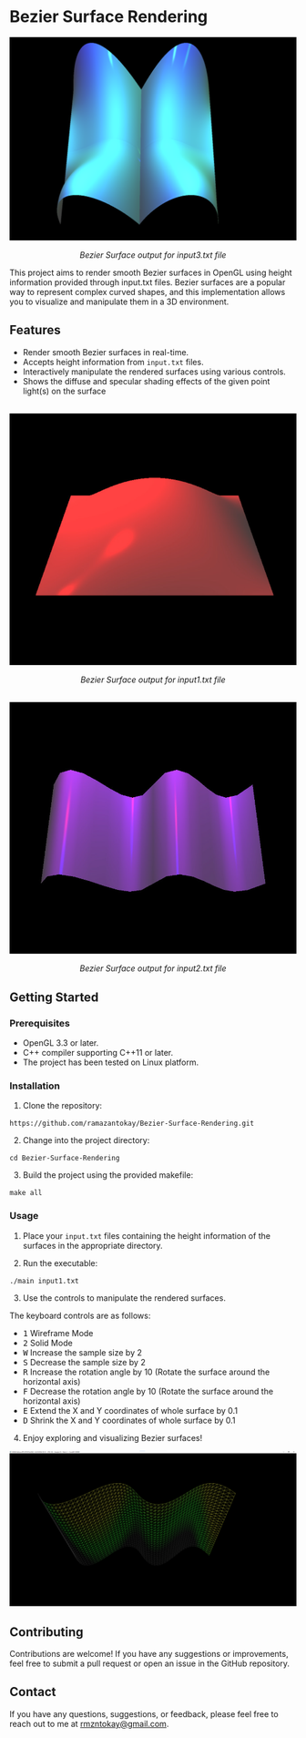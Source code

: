 # Bezier Surface Rendering
![Bezier Surface](assets/b_s.png)

<p align="center">
<i>Bezier Surface output for input3.txt file</i>
</p>

This project aims to render smooth Bezier surfaces in OpenGL using height information provided through input.txt files. Bezier surfaces are a popular way to represent complex curved shapes, and this implementation allows you to visualize and manipulate them in a 3D environment.

## Features

- Render smooth Bezier surfaces in real-time.
- Accepts height information from `input.txt` files.
- Interactively manipulate the rendered surfaces using various controls.
- Shows the diffuse and specular shading effects of the given point light(s) on the surface

\
![Bezier Surface 2](assets/b_s2.png)
<p align="center">
<i>Bezier Surface output for input1.txt file</i>
</p>

\
![Bezier Surface 3](assets/b_s3.png)
<p align="center">
<i>Bezier Surface output for input2.txt file</i>
</p>

## Getting Started

### Prerequisites

- OpenGL 3.3 or later.
- C++ compiler supporting C++11 or later.
- The project has been tested on Linux platform.

### Installation

1. Clone the repository:
```
https://github.com/ramazantokay/Bezier-Surface-Rendering.git
```

2. Change into the project directory:
```
cd Bezier-Surface-Rendering
```

3. Build the project using the provided makefile:

```
make all
```

### Usage

1. Place your `input.txt` files containing the height information of the surfaces in the appropriate directory.

2. Run the executable:

```
./main input1.txt
```

3. Use the controls to manipulate the rendered surfaces. 

The keyboard controls are as follows:
  * <kbd>1</kbd> Wireframe Mode
  * <kbd>2</kbd> Solid Mode
  * <kbd>W</kbd> Increase the sample size by 2
  * <kbd>S</kbd> Decrease the sample size by 2
  * <kbd>R</kbd> Increase the rotation angle by 10 (Rotate the surface around the horizontal axis)
  * <kbd>F</kbd> Decrease the rotation angle by 10 (Rotate the surface around the horizontal axis)
  * <kbd>E</kbd> Extend the X and Y coordinates of whole surface by 0.1
  * <kbd>D</kbd> Shrink the X and Y coordinates of whole surface by 0.1

4. Enjoy exploring and visualizing Bezier surfaces!

![Bezier Surface](assets/b_surface2.png)


## Contributing

Contributions are welcome! If you have any suggestions or improvements, feel free to submit a pull request or open an issue in the GitHub repository.

## Contact

If you have any questions, suggestions, or feedback, please feel free to reach out to me at [rmzntokay@gmail.com](mailto:rmzntokay@gmail.com).
